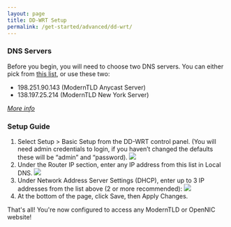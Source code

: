 ```yaml
---
layout: page
title: DD-WRT Setup
permalink: /get-started/advanced/dd-wrt/
---
```


### DNS Servers

Before you begin, you will need to choose two DNS servers. You can either pick from [this list](https://servers.opennic.org/), or use these two:

* 198.251.90.143 (ModernTLD Anycast Server)
* 138.197.25.214 (ModernTLD New York Server)

*[More info](/infrastructure)*

### Setup Guide

1. Select Setup > Basic Setup from the DD-WRT control panel. (You will need admin credentials to login, if you haven’t changed the defaults these will be “admin” and “password).
![](https://i.imgur.com/65qGoMR.png)
2. Under the Router IP section, enter any IP address from this list in Local DNS.
![](https://i.imgur.com/khW6PPM.png)
3. Under Network Address Server Settings (DHCP), enter up to 3 IP addresses from the list above (2 or more recommended):
![](https://i.imgur.com/YP9hOVL.png)
4. At the bottom of the page, click Save, then Apply Changes.

That's all! You're now configured to access any ModernTLD or OpenNIC website!
